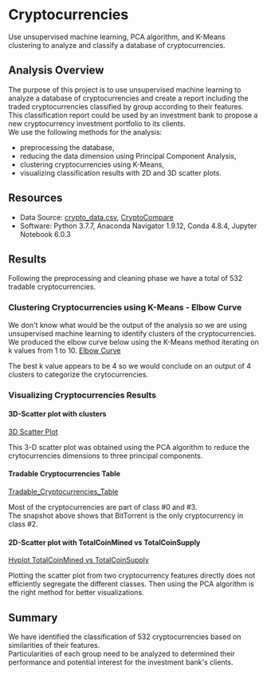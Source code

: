 # Cryptocurrencies
Use unsupervised machine learning, PCA algorithm, and K-Means clustering to analyze and classify a database of cryptocurrencies.

## Analysis Overview
The purpose of this project is to use unsupervised machine learning to analyze a database of cryptocurrencies and create a report including the traded cryptocurrencies classified by group according to their features.\
This classification report could be used by an investment bank to propose a new cryptocurrency investment portfolio to its clients.\
We use the following methods for the analysis:
- preprocessing the database,
- reducing the data dimension using Principal Component Analysis,
- clustering cryptocurrencies using K-Means,
- visualizing classification results with 2D and 3D scatter plots.

## Resources
- Data Source: [crypto_data.csv](https://github.com/nayanbarhate/Cryptocurrencies/blob/main/Resources/crypto_data.csv), [CryptoCompare](https://min-api.cryptocompare.com/data/all/coinlist)
- Software: Python 3.7.7, Anaconda Navigator 1.9.12, Conda 4.8.4, Jupyter Notebook 6.0.3

## Results
Following the preprocessing and cleaning phase we have a total of 532 tradable cryptocurrencies.

### Clustering Cryptocurrencies using K-Means - Elbow Curve
We don't know what would be the output of the analysis so we are using unsupervised machine learning to identify clusters of the cryptocurrencies.\
We produced the elbow curve below using the K-Means method iterating on k values from 1 to 10. 
[Elbow Curve](https://github.com/nayanbarhate/Cryptocurrencies/blob/main/Resources/Elbow_Curve.png)

The best k value appears to be 4 so we would conclude on an output of 4 clusters to categorize the crytocurrencies.

### Visualizing Cryptocurrencies Results
#### 3D-Scatter plot with clusters

[3D Scatter Plot](https://github.com/nayanbarhate/Cryptocurrencies/blob/main/Resources/3D_Scatter_Plot.png)

This 3-D scatter plot was obtained using the PCA algorithm to reduce the crytocurrencies dimensions to three principal components.

#### Tradable Cryptocurrencies Table

[Tradable_Cryptocurrencies_Table](https://github.com/nayanbarhate/Cryptocurrencies/blob/main/Resources/Trable_cryptocurrencies_table.png)

Most of the cryptocurrencies are part of class #0 and #3.<br>
The snapshot above shows that BitTorrent is the only cryptocurrency in class #2.

#### 2D-Scatter plot with TotalCoinMined vs TotalCoinSupply

[Hvplot TotalCoinMined vs TotalCoinSupply](https://github.com/nayanbarhate/Cryptocurrencies/blob/main/Resources/Hvplot_TotalCoinMined_Vs_TotalCoinSupply.png)

Plotting the scatter plot from two cryptocurrency features directly does not efficiently segregate the different classes. Then using the PCA algorithm is the right method for better visualizations.

## Summary
We have identified the classification of 532 cryptocurrencies based on similarities of their features.\
Particularities of each group need to be analyzed to determined their performance and potential interest for the investment bank's clients.


